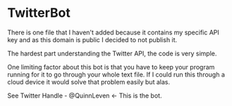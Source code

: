 # TwitterBot
There is one file that I haven't added because it contains my specific API key and as this domain is public I decided to not 
publish it.

The hardest part understanding the Twitter API, the code is very simple.

One limiting factor about this bot is that you have to keep your program running for it to go through your whole text file.
If I could run this through a cloud device it would solve that problem easily but alas.

See Twitter Handle - @QuinnLeven <- This is the bot.
